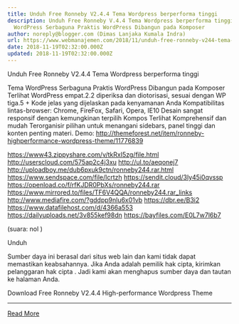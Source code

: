 ```yaml
---
title: Unduh Free Ronneby V2.4.4 Tema Wordpress berperforma tinggi
description: Unduh Free Ronneby V.4.4 Tema Wordpress berperforma tinggi Tema
  WordPress Serbaguna Praktis WordPress Dibangun pada Komposer
author: noreply@blogger.com (Dimas Lanjaka Kumala Indra)
url: https://www.webmanajemen.com/2018/11/unduh-free-ronneby-v244-tema-wordpress.html
date: 2018-11-19T02:32:00.000Z
updated: 2018-11-19T02:32:00.000Z
---
```


Unduh Free Ronneby V2.4.4 Tema Wordpress berperforma tinggi 

  
  Tema WordPress Serbaguna Praktis WordPress Dibangun pada Komposer Terlihat WordPress empat.2.2 diperiksa dan diotorisasi, sesuai dengan WP tiga.5 + Kode jelas yang dijelaskan pada kenyamanan Anda Kompatibilitas lintas-browser: Chrome, FireFox, Safari, Opera, IE10 Desain sangat responsif dengan kemungkinan terpilih Kompos Terlihat Komprehensif dan mudah Terorganisir pilihan untuk menangani sidebars, panel tinggi dan konten penting materi. 
  Demo: http://themeforest.net/item/ronneby-highperformance-wordpress-theme/11776839 
  
  https://www43.zippyshare.com/v/tkRxI5zg/file.html 
 http://userscloud.com/575ap2c4j3xu 
 http://ul.to/aeqonej7 
 http://uploadboy.me/dub6pxuk9ctn/ronneby244.rar.html 
 https://www.sendspace.com/file/lcrtzh 
 https://sendit.cloud/3ly45i0qvssp 
 https://openload.co/f/rfKJDR0PbXs/ronneby244.rar 
 https://www.mirrored.to/files/TF6V4QQA/ronneby244.rar_links 
 http://www.mediafire.com/?gddpp9nlu6x01vb 
 https://dbr.ee/B3i2 
 https://www.datafilehost.com/d/4366a553 
 https://dailyuploads.net/3v855kef98dn 
 https://bayfiles.com/E0L7w7l6b7 
  
  (suara: nol ) 
  
  


   Unduh 

  
  Sumber daya ini berasal dari situs web lain dan kami tidak dapat memastikan keabsahannya.  Jika Anda adalah pemilik hak cipta, kirimkan pelanggaran hak cipta .  Jadi kami akan menghapus sumber daya dan tautan ke halaman Anda. 
  
  
    
Download Free Ronneby V2.4.4  High-performance Wordpress Theme<hr/> <a href="https://www.webmanajemen.com/2018/11/unduh-free-ronneby-v244-tema-wordpress.html" rel="follow" class="button" id="read-more">Read More</a>